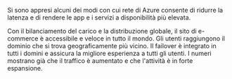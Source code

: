 Si sono appresi alcuni dei modi con cui rete di Azure consente di ridurre la latenza e di rendere le app e i servizi a disponibilità più elevata. 

Con il bilanciamento del carico e la distribuzione globale, il sito di e-commerce è accessibile e veloce in tutto il mondo. Gli utenti raggiungono il dominio che si trova geograficamente più vicino. Il failover è integrato in tutti i domini e assicura la migliore esperienza a tutti gli utenti. I numeri mostrano già che il traffico è aumentato e che l'attività è in forte espansione.
